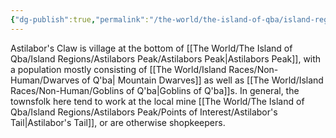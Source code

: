 ```yaml
---
{"dg-publish":true,"permalink":"/the-world/the-island-of-qba/island-regions/astilabors-peak/settlements/astilabor-s-claw/"}
---
```



Astilabor's Claw is village at the bottom of [[The World/The Island of Qba/Island Regions/Astilabors Peak/Astilabors Peak\|Astilabors Peak]], with a population mostly consisting of [[The World/Island Races/Non-Human/Dwarves of Q'ba\| Mountain Dwarves]] as well as [[The World/Island Races/Non-Human/Goblins of Q'ba\|Goblins of Q'ba]]s. In general, the townsfolk here tend to work at the local mine [[The World/The Island of Qba/Island Regions/Astilabors Peak/Points of Interest/Astilabor's Tail\|Astilabor's Tail]], or are otherwise shopkeepers.
